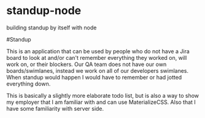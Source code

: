 # standup-node
building standup by itself with node

#Standup

This is an application that can be used by people who do not have a Jira board to look at and/or can't remember everything they worked on, will work on, or their blockers. 
Our QA team does not have our own boards/swimlanes, instead we work on all of our developers swimlanes. When standup would happen I would have to remember or had jotted everything down.

This is basically a slightly more elaborate todo list, but is also a way to show my employer that I am familiar with and can use MaterializeCSS. Also that I have some familiarity with server side.
